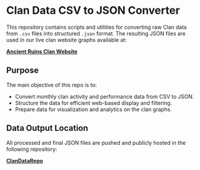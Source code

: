 # Clan Data CSV to JSON Converter

This repository contains scripts and utilities for converting raw Clan data from `.csv` files into structured `.json` format. The resulting JSON files are used in our live clan website graphs available at:

**[Ancient Ruins Clan Website](https://coc-ancient-ruins-website.onrender.com/)**

## Purpose

The main objective of this repo is to:

- Convert monthly clan activity and performance data from CSV to JSON.
- Structure the data for efficient web-based display and filtering.
- Prepare data for visualization and analytics on the clan graphs.

## Data Output Location

All processed and final JSON files are pushed and publicly hosted in the following repository:

**[ClanDataRepo](https://github.com/Lightning-President-9/ClanDataRepo)**

